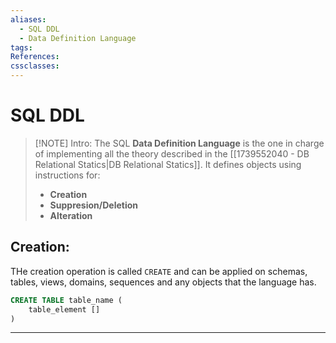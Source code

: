```yaml
---
aliases:
  - SQL DDL
  - Data Definition Language
tags: 
References: 
cssclasses:
---
```

# SQL DDL

> [!NOTE] Intro: 
> The SQL **Data Definition Language** is the one in charge of implementing all the theory described in the [[1739552040 - DB Relational Statics|DB Relational Statics]]. 
> It defines objects using instructions for: 
> + **Creation**
> + **Suppresion/Deletion**
> + **Alteration**

## Creation:
THe creation operation is called `CREATE` and can be applied on schemas, tables, views, domains, sequences and any objects that the language has. 

```SQL
CREATE TABLE table_name (
	table_element []
)
```



***